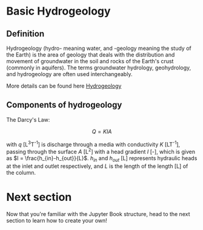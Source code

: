 # Basic Hydrogeology

## Definition

Hydrogeology (hydro- meaning water, and -geology meaning the study of the Earth) is the area of geology that deals with the distribution and movement of groundwater in the soil and rocks of the Earth's crust (commonly in aquifers). The terms groundwater hydrology, geohydrology, and hydrogeology are often used interchangeably.

More details can be found here [Hydrogeology][HG]

[HG]:https://en.wikipedia.org/wiki/Hydrogeology

## Components of hydrogeology

The Darcy's Law:

$$
Q = K I A
$$

with $q$ [L<sup>3</sup>T<sup>-1</sup>] is discharge through a media with conductivity $K$ [LT<sup>-1</sup>], passing through the surface $A$ [L<sup>2</sup>] with a head gradient $I$ [-], which is given as $I = \frac{h_{in}-h_{out}}{L}$. $h_{in}$ and $h_{out}$ [L] represents hydraulic heads at the inlet and outlet respectively, and $L$ is the length of the length [L] of the column.

# Next section

Now that you're familiar with the Jupyter Book structure, head to the next section
to learn how to create your own!